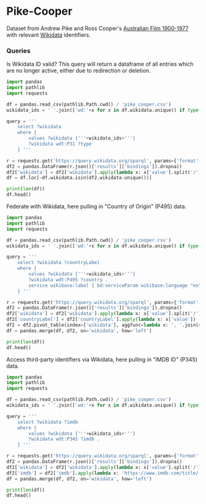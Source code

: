 # Pike-Cooper

Dataset from Andrew Pike and Ross Cooper's [Australian Film 1900-1977](https://www.roninfilms.com.au/video/2221/0/2245.html) with relevant [Wikidata](https://www.wikidata.org) identifiers.

### Queries

Is Wikidata ID valid? This query will return a dataframe of all entries which are no longer active, either due to redirection or deletion.

```python
import pandas
import pathlib
import requests

df = pandas.read_csv(pathlib.Path.cwd() / 'pike_cooper.csv')
wikidata_ids = ' '.join(['wd:'+x for x in df.wikidata.unique() if type(x) == str])

query = '''
    select ?wikidata 
    where {
        values ?wikidata {'''+wikidata_ids+'''}
        ?wikidata wdt:P31 ?type
    } '''

r = requests.get('https://query.wikidata.org/sparql', params={'format': 'json', 'query': query})
df2 = pandas.DataFrame(r.json()['results']['bindings']).dropna()
df2['wikidata'] = df2['wikidata'].apply(lambda x: x['value'].split('/')[-1])
df = df.loc[~df.wikidata.isin(df2.wikidata.unique())]

print(len(df))
df.head()
```

Federate with Wikidata, here pulling in "Country of Origin" (P495) data.

```python
import pandas
import pathlib
import requests

df = pandas.read_csv(pathlib.Path.cwd() / 'pike_cooper.csv')
wikidata_ids = ' '.join(['wd:'+x for x in df.wikidata.unique() if type(x) == str])

query = '''
    select ?wikidata ?countryLabel  
    where {
        values ?wikidata {'''+wikidata_ids+'''}
        ?wikidata wdt:P495 ?country .
        service wikibase:label { bd:serviceParam wikibase:language "en". }  
    } '''

r = requests.get('https://query.wikidata.org/sparql', params={'format': 'json', 'query': query})
df2 = pandas.DataFrame(r.json()['results']['bindings']).dropna()
df2['wikidata'] = df2['wikidata'].apply(lambda x: x['value'].split('/')[-1])
df2['countryLabel'] = df2['countryLabel'].apply(lambda x: x['value'])
df2 = df2.pivot_table(index=['wikidata'], aggfunc=lambda x: ', '.join(sorted(x.unique()))).reset_index()
df = pandas.merge(df, df2, on='wikidata', how='left')

print(len(df))
df.head()
```

Access third-party identifiers via Wikidata, here pulling in "IMDB ID" (P345) data.

```python
import pandas
import pathlib
import requests

df = pandas.read_csv(pathlib.Path.cwd() / 'pike_cooper.csv')
wikidata_ids = ' '.join(['wd:'+x for x in df.wikidata.unique() if type(x) == str])

query = '''
    select ?wikidata ?imdb  
    where {
        values ?wikidata {'''+wikidata_ids+'''}
        ?wikidata wdt:P345 ?imdb . 
    } '''

r = requests.get('https://query.wikidata.org/sparql', params={'format': 'json', 'query': query})
df2 = pandas.DataFrame(r.json()['results']['bindings']).dropna()
df2['wikidata'] = df2['wikidata'].apply(lambda x: x['value'].split('/')[-1])
df2['imdb'] = df2['imdb'].apply(lambda x: 'https://www.imdb.com/title/'+x['value'])
df = pandas.merge(df, df2, on='wikidata', how='left')

print(len(df))
df.head()
```